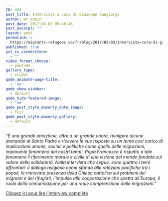 ```yaml
---
ID: 429
post_title: Intervista a cura di Giuseppe Sangiorgi
author: mr_admin
post_date: 2017-05-03 09:40:46
post_excerpt: ""
layout: post
permalink: >
  https://migrants-refugees.va/fr/blog/2017/05/03/intervista-cura-di-giuseppe-sangiorgi/
published: true
yst_is_cornerstone:
  - ""
video_format_choose:
  - youtube
gallery_type:
  - slider
qode_animate-page-title:
  - 'no'
qode_show-sidebar:
  - default
qode_hide-featured-image:
  - 'no'
qode_post_style_masonry_date_image:
  - full
qode_post_style_masonry_gallery:
  - default
---
```

<em>"È una grande emozione, oltre a un grande onore, rivolgere alcune domande al Santo Padre e ricevere le sue risposte su un tema così carico di implicazioni umane, sociali e politiche come quello delle migrazioni, imponente fenomeno dei nostri tempi. Papa Francesco è rispetto a tale fenomeno il riferimento morale e civile di una visione del mondo fondata sul valore della solidarietà. Nella intervista che segue, sono quattro i temi affrontati: il dialogo religioso come sfondo alle relazioni pacifiche tra i popoli, la rinnovata presenza della Chiesa cattolica sui problemi dei migranti e dei rifugiati, l’impulso alla cooperazione che spetta all’Europa, il ruolo della comunicazione per una reale comprensione delle migrazioni.”</em>

<a href="http://www.libertacivili.it/pdfdownload/editoriale/Parla%20Francesco.pdf">Cliquez ici pour lire l'interview complète</a>